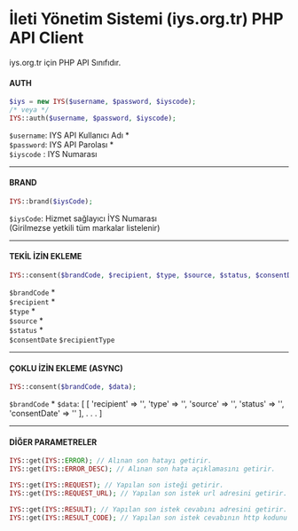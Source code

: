 # İleti Yönetim Sistemi (iys.org.tr) PHP API Client

iys.org.tr için PHP API Sınıfıdır.

#### AUTH
```php
$iys = new IYS($username, $password, $iyscode);
/* veya */
IYS::auth($username, $password, $iyscode);
```
`$username`: IYS API Kullanıcı Adı *  
`$password`: IYS API Parolası *  
`$iyscode` : IYS Numarası  

---

#### BRAND
```php
IYS::brand($iysCode);
```
`$iysCode`: Hizmet sağlayıcı İYS Numarası  
(Girilmezse yetkili tüm markalar listelenir)  

---

#### TEKİL İZİN EKLEME
```php
IYS::consent($brandCode, $recipient, $type, $source, $status, $consentDate, $recipientType);
```
`$brandCode` *  
`$recipient` *  
`$type` *  
`$source` *  
`$status` *  
`$consentDate`
`$recipientType`

---

#### ÇOKLU İZİN EKLEME (ASYNC)
```php
IYS::consent($brandCode, $data);
```
`$brandCode` *
`$data`: [
  [
    'recipient' => '',
    'type' => '',
    'source' => '',
    'status' => '',
    'consentDate' => ''
  ],
  .
  .
  .
]

---

#### DİĞER PARAMETRELER
```php
IYS::get(IYS::ERROR); // Alınan son hatayı getirir.
IYS::get(IYS::ERROR_DESC); // Alınan son hata açıklamasını getirir.

IYS::get(IYS::REQUEST); // Yapılan son isteği getirir.
IYS::get(IYS::REQUEST_URL); // Yapılan son istek url adresini getirir.

IYS::get(IYS::RESULT); // Yapılan son istek cevabını adresini getirir.
IYS::get(IYS::RESULT_CODE); // Yapılan son istek cevabının http kodunu getirir.
```

